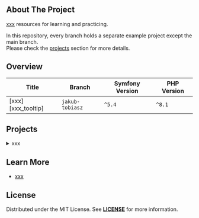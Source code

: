 ## About The Project
[xxx][topic] resources for learning and practicing.

In this repository, every branch holds a separate example project except the main branch.  
Please check the [projects](#projects) section for more details.


## Overview
| Title                                | Branch          | Symfony Version | PHP Version | 
|--------------------------------------|-----------------|-----------------|-------------|
| [xxx][xxx_tooltip]                   | `jakub-tobiasz` | `^5.4`          | `^8.1`      |


## Projects
<details><summary>xxx</summary>  
<p>  

<img
src="xxx"
alt="xxx"
width="80%"
/>

**Code:** https://github.com/habibun/xxx/tree/xxx  
**Resources:** 
- [Discover Symfony UX components and enhance your front-end][jakub-tobiasz-url]  
<br/>

#### Installation
```bash
git clone git@github.com:habibun/symfony-ux.git
cd symfony-ux
git checkout jakub-tobiasz
git pull origin jakub-tobiasz
symfony composer install
```

</p>
</details>


## Learn More
- [xxx](xxx)


## License
Distributed under the MIT License. See **[LICENSE][license]** for more information.


[//]: # (Links)
[topic]: xxx
[license]: https://github.com/habibun/xxx/blob/main/LICENSE
